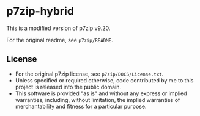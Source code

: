 p7zip-hybrid
=============

This is a modified version of p7zip v9.20.

For the original readme, see ``p7zip/README``.

License
--------
- For the original p7zip license, see ``p7zip/DOCS/License.txt``.
- Unless specified or required otherwise, code contributed by me to this project is released into the public domain.
- This software is provided "as is" and without any express or implied warranties, including, without limitation, the implied warranties of merchantability and fitness for a particular purpose.
